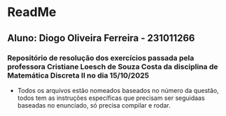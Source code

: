 # ReadMe 
## Aluno: Diogo Oliveira Ferreira - 231011266
### Repositório de resolução dos exercícios passada pela professora Cristiane Loesch de Souza Costa da disciplina de Matemática Discreta II no dia 15/10/2025

- Todos os arquivos estão nomeados baseados no número da questão, todos tem as instruções específicas que precisam ser seguidaas baseadas no enunciado, só precisa compilar e rodar.
